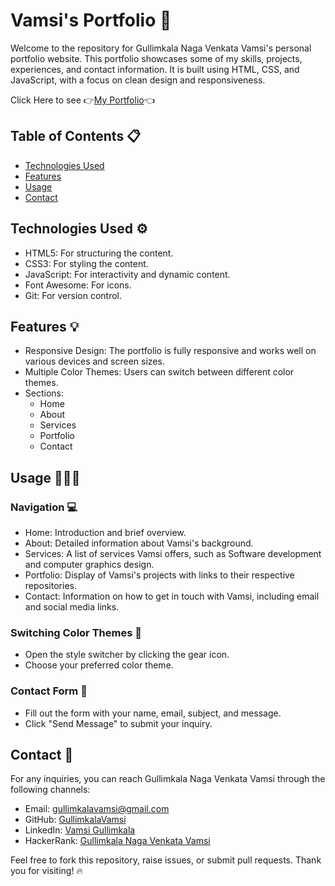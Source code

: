 # Vamsi's Portfolio 💎

Welcome to the repository for Gullimkala Naga Venkata Vamsi's personal portfolio website. This portfolio showcases some of my skills, projects, experiences, and contact information. It is built using HTML, CSS, and JavaScript, with a focus on clean design and responsiveness.

Click Here to see  👉[My Portfolio](https://gullimkalavamsi.github.io/NagaVenkataVamsi-Portfolio-Main/)👈


## Table of Contents 📋
- [Technologies Used](#technologies-used)
- [Features](#features)
- [Usage](#usage)
- [Contact](#contact)

## Technologies Used ⚙️
- HTML5: For structuring the content.
- CSS3: For styling the content.
- JavaScript: For interactivity and dynamic content.
- Font Awesome: For icons.
- Git: For version control.

## Features 💡
- Responsive Design: The portfolio is fully responsive and works well on various devices and screen sizes.
- Multiple Color Themes: Users can switch between different color themes.
- Sections:
  - Home
  - About
  - Services
  - Portfolio
  - Contact

## Usage 👩🏻‍💻
### Navigation 💻
- Home: Introduction and brief overview.
- About: Detailed information about Vamsi's background.
- Services: A list of services Vamsi offers, such as Software development and computer graphics design.
- Portfolio: Display of Vamsi's projects with links to their respective repositories.
- Contact: Information on how to get in touch with Vamsi, including email and social media links.

### Switching Color Themes 📌
- Open the style switcher by clicking the gear icon.
- Choose your preferred color theme.

### Contact Form 📑
- Fill out the form with your name, email, subject, and message.
- Click "Send Message" to submit your inquiry.

## Contact 📨

For any inquiries, you can reach Gullimkala Naga Venkata Vamsi through the following channels:

- Email: [gullimkalavamsi@gmail.com](mailto:gullimkalavamsi@gmail.com)
- GitHub: [GullimkalaVamsi](https://github.com/Gullimkalavamsi)
- LinkedIn: [Vamsi Gullimkala](https://www.linkedin.com/in/vamsi-gullimkala-2a8955239/)
- HackerRank: [Gullimkala Naga Venkata Vamsi](https://www.hackerrank.com/profile/21a91a0512)

Feel free to fork this repository, raise issues, or submit pull requests. Thank you for visiting! 🔥
